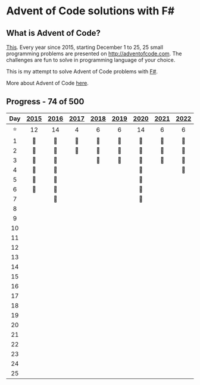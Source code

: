 ﻿# Advent of Code solutions with F#

## What is Advent of Code?

[This](https://adventofcode.com). Every year since 2015, starting December 1 to 25, 25 small programming problems are
presented on http://adventofcode.com. The challenges are fun to solve in programming language of your choice.

This is my attempt to solve Advent of Code problems with [F#](https://fsharp.org/).

More about Advent of Code [here](https://adventofcode.com/about).

## Progress - 74 of 500

|  Day   | [2015](Year2015)  | [2016](Year2016)  | [2017](Year2017)  | [2018](Year2018)  | [2019](Year2019)  | [2020](Year2020)  | [2021](Year2021)  | [2022](Year2022)  | [2023](Year2023)  | [2024](Year2024) |
|:------:|:-----------------:|:-----------------:|:-----------------:|:-----------------:|:-----------------:|:-----------------:|:-----------------:|:-----------------:|:-----------------:|:----------------:|
| :star: |        12         |        14         |         4         |         6         |         6         |        14         |         6         |         6         |         6         |        0         |
|   1    | :1st_place_medal: | :1st_place_medal: | :1st_place_medal: | :1st_place_medal: | :1st_place_medal: | :1st_place_medal: | :1st_place_medal: | :1st_place_medal: | :1st_place_medal: |                  |
|   2    | :1st_place_medal: | :1st_place_medal: | :1st_place_medal: | :1st_place_medal: | :1st_place_medal: | :1st_place_medal: | :1st_place_medal: | :1st_place_medal: | :1st_place_medal: |                  |
|   3    | :1st_place_medal: | :1st_place_medal: |                   | :1st_place_medal: | :1st_place_medal: | :1st_place_medal: | :1st_place_medal: | :1st_place_medal: | :1st_place_medal: |                  |
|   4    | :1st_place_medal: | :1st_place_medal: |                   |                   |                   | :1st_place_medal: |                   | :1st_place_medal: |                   |                  |
|   5    | :1st_place_medal: | :1st_place_medal: |                   |                   |                   | :1st_place_medal: |                   |                   |                   |                  |
|   6    | :1st_place_medal: | :1st_place_medal: |                   |                   |                   | :1st_place_medal: |                   |                   |                   |                  |
|   7    |                   | :1st_place_medal: |                   |                   |                   | :1st_place_medal: |                   |                   |                   |                  |
|   8    |                   |                   |                   |                   |                   |                   |                   |                   |                   |                  |
|   9    |                   |                   |                   |                   |                   |                   |                   |                   |                   |                  |
|   10   |                   |                   |                   |                   |                   |                   |                   |                   |                   |                  |
|   11   |                   |                   |                   |                   |                   |                   |                   |                   |                   |                  |
|   12   |                   |                   |                   |                   |                   |                   |                   |                   |                   |                  |
|   13   |                   |                   |                   |                   |                   |                   |                   |                   |                   |                  |
|   14   |                   |                   |                   |                   |                   |                   |                   |                   |                   |                  |
|   15   |                   |                   |                   |                   |                   |                   |                   |                   |                   |                  |
|   16   |                   |                   |                   |                   |                   |                   |                   |                   |                   |                  |
|   17   |                   |                   |                   |                   |                   |                   |                   |                   |                   |                  |
|   18   |                   |                   |                   |                   |                   |                   |                   |                   |                   |                  |
|   19   |                   |                   |                   |                   |                   |                   |                   |                   |                   |                  |
|   20   |                   |                   |                   |                   |                   |                   |                   |                   |                   |                  |
|   21   |                   |                   |                   |                   |                   |                   |                   |                   |                   |                  |
|   22   |                   |                   |                   |                   |                   |                   |                   |                   |                   |                  |
|   23   |                   |                   |                   |                   |                   |                   |                   |                   |                   |                  |
|   24   |                   |                   |                   |                   |                   |                   |                   |                   |                   |                  |
|   25   |                   |                   |                   |                   |                   |                   |                   |                   |                   |                  |                |